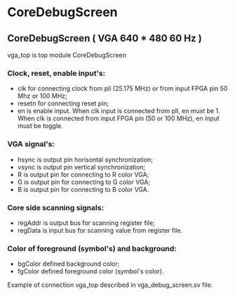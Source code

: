 # CoreDebugScreen

## CoreDebugScreen ( VGA 640 * 480 60 Hz )
vga_top is top module CoreDebugScreen

### Clock, reset, enable input's:
*   clk for connecting clock from pll (25.175 MHz) or from input FPGA pin 50 Mhz or 100 MHz;
*   resetn for connecting reset pin;
*   en is enable input. When clk input is connected from pll, en must be 1. When clk is connected from input FPGA pin (50 or 100 MHz), en input must be toggle.
### VGA signal's:
*   hsync is output pin horisontal synchronization;
*   vsync is output pin vertical synchronization;
*   R is output pin for connecting to R color VGA;
*   G is output pin for connecting to G color VGA;
*   B is output pin for connecting to B color VGA.
### Core side scanning signals:
*   regAddr is output bus for scanning register file;
*   regData is input bus for scanning value from register file.
### Color of foreground (symbol's) and background:
*   bgColor defined background color;
*   fgColor defined foreground color (symbol's color).

Example of connection vga_top described in vga_debug_screen.sv file.
